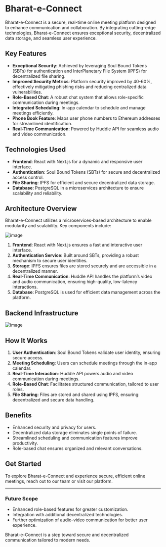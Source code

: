 # Bharat-e-Connect

Bharat-e-Connect is a secure, real-time online meeting platform designed to enhance communication and collaboration. By integrating cutting-edge technologies, Bharat-e-Connect ensures exceptional security, decentralized data storage, and seamless user experience.

## Key Features

- **Exceptional Security**: Achieved by leveraging Soul Bound Tokens (SBTs) for authentication and InterPlanetary File System (IPFS) for decentralized file sharing.
- **Improved Security Metrics**: Platform security improved by 40-60%, effectively mitigating phishing risks and reducing centralized data vulnerabilities.
- **Role-Based Chat**: A robust chat system that allows role-specific communication during meetings.
- **Integrated Scheduling**: In-app calendar to schedule and manage meetings efficiently.
- **Phone Book Feature**: Maps user phone numbers to Ethereum addresses for streamlined identification.
- **Real-Time Communication**: Powered by Huddle API for seamless audio and video communication.

## Technologies Used

- **Frontend**: React with Next.js for a dynamic and responsive user interface.
- **Authentication**: Soul Bound Tokens (SBTs) for secure and decentralized access control.
- **File Sharing**: IPFS for efficient and secure decentralized data storage.
- **Database**: PostgreSQL in a microservices architecture to ensure scalability and reliability.

## Architecture Overview

Bharat-e-Connect utilizes a microservices-based architecture to enable modularity and scalability. Key components include:

![image](https://github.com/user-attachments/assets/a3c7bda0-5118-4c97-9609-438776b0ab37)

1. **Frontend**: React with Next.js ensures a fast and interactive user interface.
2. **Authentication Service**: Built around SBTs, providing a robust mechanism to secure user identities.
3. **Storage**: IPFS ensures files are stored securely and are accessible in a decentralized manner.
4. **Real-Time Communication**: Huddle API handles the platform’s video and audio communication, ensuring high-quality, low-latency interactions.
5. **Database**: PostgreSQL is used for efficient data management across the platform.

## Backend Infrastructure

![image](https://github.com/user-attachments/assets/0b03c3e4-d85e-4693-8341-9f34c9d314d4)

## How It Works

1. **User Authentication**: Soul Bound Tokens validate user identity, ensuring secure access.
2. **Meeting Scheduling**: Users can schedule meetings through the in-app calendar.
3. **Real-Time Interaction**: Huddle API powers audio and video communication during meetings.
4. **Role-Based Chat**: Facilitates structured communication, tailored to user roles.
5. **File Sharing**: Files are stored and shared using IPFS, ensuring decentralized and secure data handling.

## Benefits

- Enhanced security and privacy for users.
- Decentralized data storage eliminates single points of failure.
- Streamlined scheduling and communication features improve productivity.
- Role-based chat ensures organized and relevant conversations.

## Get Started

To explore Bharat-e-Connect and experience secure, efficient online meetings, reach out to our team or visit our platform.

---

### Future Scope

- Enhanced role-based features for greater customization.
- Integration with additional decentralized technologies.
- Further optimization of audio-video communication for better user experience.

Bharat-e-Connect is a step toward secure and decentralized communication tailored to modern needs.
